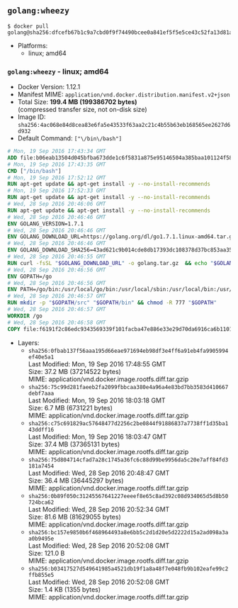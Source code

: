 ## `golang:wheezy`

```console
$ docker pull golang@sha256:dfcefb67b1c9a7cbd0f9f74490bcee0a841ef5f5e5ce43c52fa13d81a385d7ac
```

-	Platforms:
	-	linux; amd64

### `golang:wheezy` - linux; amd64

-	Docker Version: 1.12.1
-	Manifest MIME: `application/vnd.docker.distribution.manifest.v2+json`
-	Total Size: **199.4 MB (199386702 bytes)**  
	(compressed transfer size, not on-disk size)
-	Image ID: `sha256:4ac068e84d8cea83e6fa5e43533f63aa2c21c4b55b63eb168565ee2627d6d932`
-	Default Command: `["\/bin\/bash"]`

```dockerfile
# Mon, 19 Sep 2016 17:43:34 GMT
ADD file:b06eab13504d045bfba673dde1c6f5831a875e95146504a385baa101124f58f5 in / 
# Mon, 19 Sep 2016 17:43:35 GMT
CMD ["/bin/bash"]
# Mon, 19 Sep 2016 17:52:12 GMT
RUN apt-get update && apt-get install -y --no-install-recommends 		ca-certificates 		curl 		wget 	&& rm -rf /var/lib/apt/lists/*
# Mon, 19 Sep 2016 17:52:33 GMT
RUN apt-get update && apt-get install -y --no-install-recommends 		bzr 		git 		mercurial 		openssh-client 		subversion 				procps 	&& rm -rf /var/lib/apt/lists/*
# Wed, 28 Sep 2016 20:46:06 GMT
RUN apt-get update && apt-get install -y --no-install-recommends 		g++ 		gcc 		libc6-dev 		make 		pkg-config 	&& rm -rf /var/lib/apt/lists/*
# Wed, 28 Sep 2016 20:46:46 GMT
ENV GOLANG_VERSION=1.7.1
# Wed, 28 Sep 2016 20:46:46 GMT
ENV GOLANG_DOWNLOAD_URL=https://golang.org/dl/go1.7.1.linux-amd64.tar.gz
# Wed, 28 Sep 2016 20:46:46 GMT
ENV GOLANG_DOWNLOAD_SHA256=43ad621c9b014cde8db17393dc108378d37bc853aa351a6c74bf6432c1bbd182
# Wed, 28 Sep 2016 20:46:55 GMT
RUN curl -fsSL "$GOLANG_DOWNLOAD_URL" -o golang.tar.gz 	&& echo "$GOLANG_DOWNLOAD_SHA256  golang.tar.gz" | sha256sum -c - 	&& tar -C /usr/local -xzf golang.tar.gz 	&& rm golang.tar.gz
# Wed, 28 Sep 2016 20:46:56 GMT
ENV GOPATH=/go
# Wed, 28 Sep 2016 20:46:56 GMT
ENV PATH=/go/bin:/usr/local/go/bin:/usr/local/sbin:/usr/local/bin:/usr/sbin:/usr/bin:/sbin:/bin
# Wed, 28 Sep 2016 20:46:57 GMT
RUN mkdir -p "$GOPATH/src" "$GOPATH/bin" && chmod -R 777 "$GOPATH"
# Wed, 28 Sep 2016 20:46:57 GMT
WORKDIR /go
# Wed, 28 Sep 2016 20:46:58 GMT
COPY file:f6191f2c86edc9343569339f101facba47e886e33e29d70da6916ca6b1101a53 in /usr/local/bin/ 
```

-	Layers:
	-	`sha256:0fbab137f56aaa195d66eae971694eb98df3e4ff6a91eb4fa9905994ef40e5a1`  
		Last Modified: Mon, 19 Sep 2016 17:48:55 GMT  
		Size: 37.2 MB (37214522 bytes)  
		MIME: application/vnd.docker.image.rootfs.diff.tar.gzip
	-	`sha256:75c99d281faeeb2fa2099fbbcaa380e4a96a4e83bd7bb3583d410667debf7aaa`  
		Last Modified: Mon, 19 Sep 2016 18:03:18 GMT  
		Size: 6.7 MB (6731221 bytes)  
		MIME: application/vnd.docker.image.rootfs.diff.tar.gzip
	-	`sha256:c75c691829ac57648477d2256c2be0844f91886837a7738ff1d35ba143ddff16`  
		Last Modified: Mon, 19 Sep 2016 18:03:47 GMT  
		Size: 37.4 MB (37365131 bytes)  
		MIME: application/vnd.docker.image.rootfs.diff.tar.gzip
	-	`sha256:75d804714cfad7a28c1745a36fc6c88d99be9956da5c20e7aff84fd3181a7454`  
		Last Modified: Wed, 28 Sep 2016 20:48:47 GMT  
		Size: 36.4 MB (36445297 bytes)  
		MIME: application/vnd.docker.image.rootfs.diff.tar.gzip
	-	`sha256:0b89f050c31245567641227eeeef8e65c8ad392c08d934065d5d8b50724bca62`  
		Last Modified: Wed, 28 Sep 2016 20:52:34 GMT  
		Size: 81.6 MB (81629055 bytes)  
		MIME: application/vnd.docker.image.rootfs.diff.tar.gzip
	-	`sha256:bc157e9850b6f468964493a8e6bb5c2d1d20e5d2222d15a2ad098a3aa0b9495e`  
		Last Modified: Wed, 28 Sep 2016 20:52:08 GMT  
		Size: 121.0 B  
		MIME: application/vnd.docker.image.rootfs.diff.tar.gzip
	-	`sha256:b03417527d549641985a4521db19f1a8a48f7e048fb9b102eafe99c2ffb855e5`  
		Last Modified: Wed, 28 Sep 2016 20:52:08 GMT  
		Size: 1.4 KB (1355 bytes)  
		MIME: application/vnd.docker.image.rootfs.diff.tar.gzip
